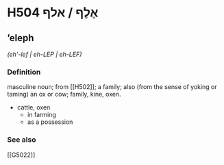 # H504 אֶלֶף / אלף

## ʼeleph

_(eh'-lef | eh-LEP | eh-LEF)_

### Definition

masculine noun; from [[H502]]; a family; also (from the sense of yoking or taming) an ox or cow; family, kine, oxen.

- cattle, oxen
    - in farming
    - as a possession
### See also

[[G5022]]


